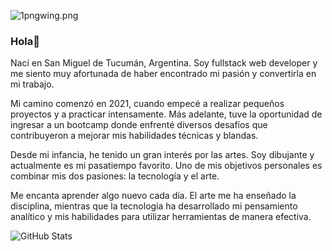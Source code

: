 
<!--![pngwing-com.png](https://i.postimg.cc/rmCLMHjg/1pngwing.png)-->
![1pngwing.png](https://i.postimg.cc/rmCLMHjg/1pngwing.png)
<!--<p align="center">
  <img src="https://i.postimg.cc/TPbJ3SQf/programadoras.jpg" alt="me">
</p>-->

  <!-- ![me](https://user-images.githubusercontent.com/98347096/219450099-122f3442-cca6-4dff-956f-514616e2ee8b.gif)-->
  <!--[![programadoras.jpg](https://i.postimg.cc/TPbJ3SQf/programadoras.jpg)](https://postimg.cc/WD2k95QH)-->

### Hola👋 

Nací en San Miguel de Tucumán, Argentina. Soy fullstack web developer y me siento muy afortunada de haber encontrado mi pasión y convertirla en mi trabajo.

Mi camino comenzó en 2021, cuando empecé a realizar pequeños proyectos y a practicar intensamente. Más adelante, tuve la oportunidad de ingresar a un bootcamp donde enfrenté diversos desafíos que contribuyeron a mejorar mis habilidades técnicas y blandas.

Desde mi infancia, he tenido un gran interés por las artes. Soy dibujante y actualmente es mi pasatiempo favorito. Uno de mis objetivos personales es combinar mis dos pasiones: la tecnología y el arte.

Me encanta aprender algo nuevo cada día. El arte me ha enseñado la disciplina, mientras que la tecnología ha desarrollado mi pensamiento analítico y mis habilidades para utilizar herramientas de manera efectiva.


 


 ![GitHub Stats](https://github-readme-stats.vercel.app/api?username=pabletefatimarocio)











<!--
**pabletefatimarocio/pabletefatimarocio** is a ✨ _special_ ✨ repository because its `README.md` (this file) appears on your GitHub profile.

Here are some ideas to get you started:

- 🔭 I’m currently working on ...
- 🌱 I’m currently learning ...
- 👯 I’m looking to collaborate on ...
- 🤔 I’m looking for help with ...
- 💬 Ask me about ...
- 📫 How to reach me: ...
- 😄 Pronouns: ...
- ⚡ Fun fact: ...
-->
